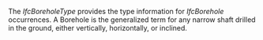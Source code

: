 The _IfcBoreholeType_ provides the type information for _IfcBorehole_ occurrences.
A Borehole is the generalized term for any narrow shaft drilled in the ground, either vertically, horizontally, or inclined.
